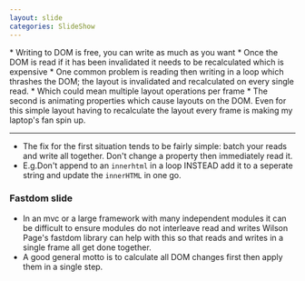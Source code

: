 ```yaml
---
layout: slide
categories: SlideShow
---
```


<div class="panel slide-content">
<div class="panel-body">

</div>
</div>
<div class="panel notes">
<div class="panel-body marked">
* Writing to DOM is free, you can write as much as you want
* Once the DOM is read if it has been invalidated it needs to be recalculated which is expensive
* One common problem is reading then writing in a loop which thrashes the DOM; the layout is invalidated and recalculated on every single read.
* Which could mean multiple layout operations per frame
* The second is animating properties which cause layouts on the DOM. Even for this simple layout having to recalculate the layout every frame is making my laptop's fan spin up.

-----------
* The fix for the first situation tends to be fairly simple: batch your reads and write all together. Don't change a property then immediately read it.
* E.g.Don't append to an `innerhtml` in a loop INSTEAD add it to a seperate string and update the `innerHTML` in one go.
### Fastdom slide
* In an mvc or a large framework with many independent modules it can be difficult to ensure modules do not interleave read and writes Wilson Page's fastdom library can help with this so that reads and writes in a single frame all get done together.
* A good general motto is to calculate all DOM changes first then apply them in a single step.

</div>
</div>
